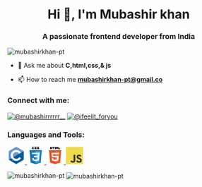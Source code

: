 <h1 align="center">Hi 👋, I'm Mubashir khan</h1>
<h3 align="center">A passionate frontend developer from India</h3>

<img align="right"  width ="350" scr="https://camo.githubusercontent.com/0eda36005abd9bf7e72584afc2f6ef1e808a357cb65a07fc2fe5036ba5268df7/68747470733a2f2f692e70696e696d672e636f6d2f6f726967696e616c732f65382f66342f35332f65386634353334363961336563393765636433353464663436356437333931332e676966"> 

<p align="left"> <img src="https://komarev.com/ghpvc/?username=mubashirkhan-pt&label=Profile%20views&color=0e75b6&style=flat" alt="mubashirkhan-pt" /> </p>

- 💬 Ask me about **C,html,css,& js**

- 📫 How to reach me **mubashirkhan-pt@gmail.co**

<h3 align="left">Connect with me:</h3>
<p align="left">
<a href="https://twitter.com/@mubashirrrrrr__" target="blank"><img align="center" src="https://raw.githubusercontent.com/rahuldkjain/github-profile-readme-generator/master/src/images/icons/Social/twitter.svg" alt="@mubashirrrrrr__" height="30" width="40" /></a>
<a href="https://instagram.com/@ifeelit_foryou" target="blank"><img align="center" src="https://raw.githubusercontent.com/rahuldkjain/github-profile-readme-generator/master/src/images/icons/Social/instagram.svg" alt="@ifeelit_foryou" height="30" width="40" /></a>
</p>

<h3 align="left">Languages and Tools:</h3>
<p align="left"> <a href="https://www.cprogramming.com/" target="_blank" rel="noreferrer"> <img src="https://raw.githubusercontent.com/devicons/devicon/master/icons/c/c-original.svg" alt="c" width="40" height="40"/> </a> <a href="https://www.w3schools.com/css/" target="_blank" rel="noreferrer"> <img src="https://raw.githubusercontent.com/devicons/devicon/master/icons/css3/css3-original-wordmark.svg" alt="css3" width="40" height="40"/> </a> <a href="https://www.w3.org/html/" target="_blank" rel="noreferrer"> <img src="https://raw.githubusercontent.com/devicons/devicon/master/icons/html5/html5-original-wordmark.svg" alt="html5" width="40" height="40"/> </a> <a href="https://developer.mozilla.org/en-US/docs/Web/JavaScript" target="_blank" rel="noreferrer"> <img src="https://raw.githubusercontent.com/devicons/devicon/master/icons/javascript/javascript-original.svg" alt="javascript" width="40" height="40"/> </a> </p>

<p><img align="left" src="https://github-readme-stats.vercel.app/api/top-langs?username=mubashirkhan-pt&show_icons=true&locale=en&layout=compact" alt="mubashirkhan-pt" /></p>

<p>&nbsp;<img align="center" src="https://github-readme-stats.vercel.app/api?username=mubashirkhan-pt&show_icons=true&locale=en" alt="mubashirkhan-pt" /></p>

